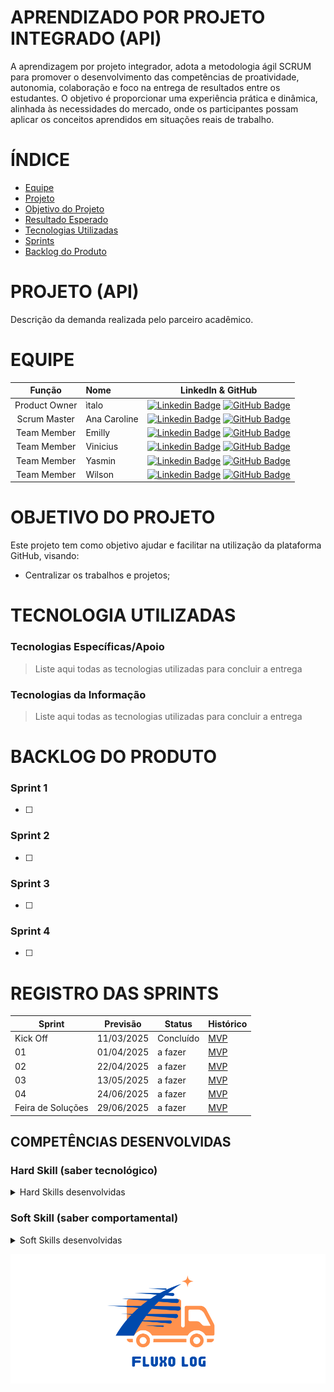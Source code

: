 # APRENDIZADO POR PROJETO INTEGRADO (API)
A aprendizagem por projeto integrador, adota a metodologia ágil SCRUM para promover o desenvolvimento das competências de proatividade, autonomia, colaboração e foco na entrega de resultados entre os estudantes. O objetivo é proporcionar uma experiência prática e dinâmica, alinhada às necessidades do mercado, onde os participantes possam aplicar os conceitos aprendidos em situações reais de trabalho.

# ÍNDICE

* [Equipe](#equipe)
* [Projeto](#projeto)
* [Objetivo do Projeto](#objetivo-do-projeto)
* [Resultado Esperado](#resultado-esperado)
* [Tecnologias Utilizadas](#tecnologias-utilizadas)
* [Sprints](#sprints)
* [Backlog do Produto](#backlog-do-produto)

# PROJETO (API) 
Descrição da demanda realizada pelo parceiro acadêmico.

# EQUIPE
|    Função     | Nome                                  |                                                                                                                                                      LinkedIn & GitHub                                                                                                                                                      |
| :-----------: | :------------------------------------ | :-------------------------------------------------------------------------------------------------------------------------------------------------------------------------------------------------------------------------------------------------------------------------------------------------------------------------: |
| Product Owner |  ìtalo    |     [![Linkedin Badge](https://img.shields.io/badge/Linkedin-blue?style=flat-square&logo=Linkedin&logoColor=white)](https://www.linkedin.com/in/italo-victor-287b25265?utm_source=share&utm_campaign=share_via&utm_content=profile&utm_medium=android_app) [![GitHub Badge](https://img.shields.io/badge/GitHub-111217?style=flat-square&logo=github&logoColor=white)]()       |
| Scrum Master  | Ana Caroline |      [![Linkedin Badge](https://img.shields.io/badge/Linkedin-blue?style=flat-square&logo=Linkedin&logoColor=white)](https://www.linkedin.com/in/ana-caroline-7570ba2a3?utm_source=share&utm_campaign=share_via&utm_content=profile&utm_medium=android_app) [![GitHub Badge](https://img.shields.io/badge/GitHub-111217?style=flat-square&logo=github&logoColor=white)](https://github.com/anacarolinae)     |
|  Team Member  | Emilly                 |         [![Linkedin Badge](https://img.shields.io/badge/Linkedin-blue?style=flat-square&logo=Linkedin&logoColor=white)](https://www.linkedin.com/in/%C3%AAmilly-vit%C3%B3ria-0387b82b4?utm_source=share&utm_campaign=share_via&utm_content=profile&utm_medium=android_app) [![GitHub Badge](https://img.shields.io/badge/GitHub-111217?style=flat-square&logo=github&logoColor=white)](https://github.com/Emilly-Silva)        |
|  Team Member  | Vinicius                 |   [![Linkedin Badge](https://img.shields.io/badge/Linkedin-blue?style=flat-square&logo=Linkedin&logoColor=white)](https://www.linkedin.com/in/vinicius-me-silva) [![GitHub Badge](https://img.shields.io/badge/GitHub-111217?style=flat-square&logo=github&logoColor=white)](https://github.com/ViniciusMeSilva)   |
|  Team Member  | Yasmin     |           [![Linkedin Badge](https://img.shields.io/badge/Linkedin-blue?style=flat-square&logo=Linkedin&logoColor=white)](https://www.linkedin.com/in/yasmin-fraz%C3%A3o-096a53300?utm_source=share&utm_campaign=share_via&utm_content=profile&utm_medium=android_app) [![GitHub Badge](https://img.shields.io/badge/GitHub-111217?style=flat-square&logo=github&logoColor=white)]()          |
|  Team Member  | Wilson     |           [![Linkedin Badge](https://img.shields.io/badge/Linkedin-blue?style=flat-square&logo=Linkedin&logoColor=white)]() [![GitHub Badge](https://img.shields.io/badge/GitHub-111217?style=flat-square&logo=github&logoColor=white)]()          |

# OBJETIVO DO PROJETO

Este projeto tem como objetivo ajudar e facilitar na utilização da plataforma GitHub, visando:
* Centralizar os trabalhos e projetos;

# TECNOLOGIA UTILIZADAS

 ### Tecnologias Específicas/Apoio
 > Liste aqui todas as tecnologias utilizadas para concluir a entrega
  
 ### Tecnologias da Informação
 > Liste aqui todas as tecnologias utilizadas para concluir a entrega

# BACKLOG DO PRODUTO

### Sprint 1
- [ ] 

### Sprint 2
- [ ] 

### Sprint 3
- [ ] 
      
### Sprint 4
- [ ] 

# REGISTRO DAS SPRINTS

Sprint | Previsão | Status| Histórico|
|------|--------|------|--------|
|Kick Off | 11/03/2025 | Concluído|[MVP](https://) |
|01| 01/04/2025| a fazer| [MVP](https://) | 
|02| 22/04/2025| a fazer|[MVP](https://) | 
|03| 13/05/2025| a fazer|[MVP](https://) | 
|04| 24/06/2025|a fazer |[MVP](https://)  | 
|Feira de Soluções|29/06/2025 |a fazer |[MVP](https://) | 

## COMPETÊNCIAS DESENVOLVIDAS

 ### Hard Skill (saber tecnológico)
<details>
<summary>Hard Skills desenvolvidas</summary>
  
| Tecnologia/Metodologia | Classificação |
| ---------------------- | ------------- |
| GitHub | ☆ ☆ ☆ ☆ ☆ ☆ ☆ ☆ ☆ ☆  |
| Gestão de Projetos |☆ ☆ ☆ ☆ ☆ ☆ ☆ ☆ ☆ ☆ |
| Scrum Master | ☆ ☆ ☆ ☆ ☆ ☆ ☆ ☆ ☆ ☆  |
| Prodct Owner | ☆ ☆ ☆ ☆ ☆ ☆ ☆ ☆ ☆ ☆  |
 
</details>


 ### Soft Skill (saber comportamental)
<details>
<summary>Soft Skills desenvolvidas</summary>

| Habilidades | Classificação |
| ---------------------- | ------------- |
| Colaboração | ☆ ☆ ☆ ☆ ☆ ☆ ☆ ☆ ☆ ☆  |
| Proatividade| ☆ ☆ ☆ ☆ ☆ ☆ ☆ ☆ ☆ ☆  |
| Pensamento Crítico | ☆ ☆ ☆ ☆ ☆ ☆ ☆ ☆ ☆ ☆  |
| Gerenciamento de Tempo | ☆ ☆ ☆ ☆ ☆ ☆ ☆ ☆ ☆ ☆  |
| Adaptabilidade | ☆ ☆ ☆ ☆ ☆ ☆ ☆ ☆ ☆ ☆  |
| Resiliência | ☆ ☆ ☆ ☆ ☆ ☆ ☆ ☆ ☆ ☆  |


</details>

<p align="center">
  <img src="https://github.com/anacarolinae/Projeto-API-3-Semestre-Logistica/blob/main/Imagens/Logo%20Fluxo%20Log.png"/>

</p>
</span>
